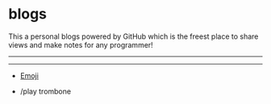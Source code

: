 # blogs
This a personal blogs powered by GitHub which is the freest place to share views and make notes for any programmer!

***
***

* [Emoji](http://www.emoji-cheat-sheet.com/)


* /play trombone

